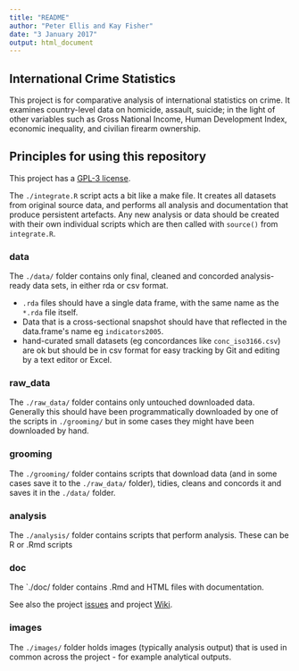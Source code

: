 ```yaml
---
title: "README"
author: "Peter Ellis and Kay Fisher"
date: "3 January 2017"
output: html_document
---
```




## International Crime Statistics

This project is for comparative analysis of international statistics on crime.  It examines country-level data on homicide, assault, suicide; in the light of other variables such as Gross National Income, Human Development Index, economic inequality, and civilian firearm ownership.

## Principles for using this repository

This project has a [GPL-3 license](LICENSE).

The `./integrate.R` script acts a bit like a make file.  It creates all datasets from original source data, and performs all analysis and documentation that produce persistent artefacts.  Any new analysis or data should be created with their own individual scripts which are then called with `source()` from `integrate.R`.

### data
The `./data/` folder contains only final, cleaned and concorded analysis-ready data sets, in either rda or csv format.  

- `.rda` files should have a single data frame, with the same name as the `*.rda` file itself.
-  Data that is a cross-sectional snapshot should have that reflected in the data.frame's name eg `indicators2005`.
- hand-curated small datasets (eg concordances like `conc_iso3166.csv`) are ok but should be in csv format for easy tracking by Git and editing by a text editor or Excel.

### raw_data
The `./raw_data/` folder contains only untouched downloaded data.  Generally this should have been programmatically downloaded by one of the scripts in `./grooming/` but in some cases they might have been downloaded by hand.


### grooming
The `./grooming/` folder contains scripts that download data (and in some cases save it to the `./raw_data/` folder), tidies, cleans and concords it and saves it in the `./data/` folder.

### analysis
The `./analysis/` folder contains scripts that perform analysis.  These can be R or .Rmd scripts

### doc
The `./doc/ folder contains .Rmd and HTML files with documentation.

See also the project [issues](https://github.com/ellisp/international-crime-stats/issues) and project [Wiki](https://github.com/ellisp/international-crime-stats/wiki).

### images
The `./images/` folder holds images (typically analysis output) that is used in common across the project - for example analytical outputs.

